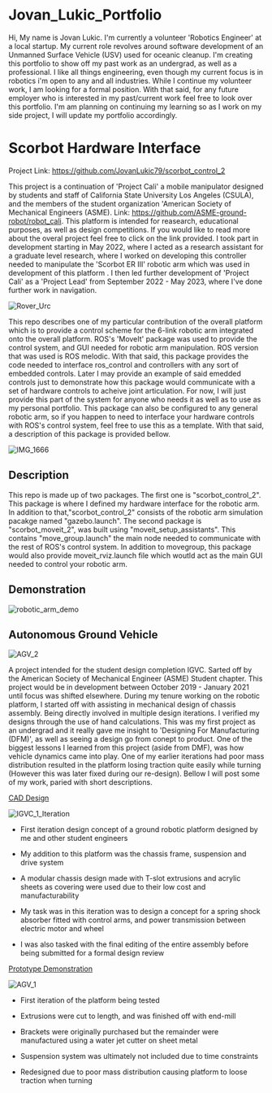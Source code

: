 # Jovan_Lukic_Portfolio

Hi, My name is Jovan Lukic. I'm currently a volunteer 'Robotics Engineer' at a local startup. My current role revolves around software development of an Unmanned Surface Vehicle (USV) used for oceanic cleanup. I'm creating this portfolio to show off my past work as an undergrad, as well as a professional. I like all things engineering, even though my current focus is in robotics i'm open to any and all industries. While I continue my volunteer work, I am looking for a formal position. With that said, for any future employer who is interested in my past/current work feel free to look over this portfolio. I'm am planning on continuing my learning so as I work on my side project, I will update my portfolio accordingly.

# Scorbot Hardware Interface

Project Link: https://github.com/JovanLukic79/scorbot_control_2

This project is a continuation of 'Project Cali' a mobile manipulator designed by students and staff of California State University Los Angeles (CSULA), and the members of the student organization 'American Society of Mechanical Engineers (ASME). Link: https://github.com/ASME-ground-robot/robot_cali. This platform is intended for reasearch, educational purposes, as well as design competitions. If you would like to read more about the overal project feel free to click on the link provided. I took part in development starting in May 2022, where I acted as a research assistant for a graduate level research, where I worked on developing this controller needed to manipulate the 'Scorbot ER III' robotic arm which was used in development of this platform . I then led further development of 'Project Cali' as a 'Project Lead' from September 2022 - May 2023, where I've done further work in navigation.

![Rover_Urc](https://github.com/JovanLukic79/scorbot_control_2/assets/115774118/f26800ed-8741-468d-a514-e1811fa5fde4)


This repo describes one of my particular contribution of the overall platform which is to provide a control scheme for the 6-link robotic arm integrated onto the overall platform. ROS's 'MoveIt' package was used to provide the control system, and GUI needed for robotic arm manipulation. ROS version that was used is ROS melodic. With that said, this package provides the code needed to interface ros_control and controllers with any sort of embedded controls. Later I may provide an example of said emedded controls just to demonstrate how this package would communicate with a set of hardware controls to acheive joint articulation. For now, I will just provide this part of the system for anyone who needs it as well as to use as my personal portfolio. This package can also be configured to any general robotic arm, so if you happen to need to interface your hardware controls with ROS's control system, feel free to use this as a template. With that said, a description of this package is provided bellow.


![IMG_1666](https://github.com/JovanLukic79/scorbot_control_2/assets/115774118/0d4ebff5-e54c-4485-bf71-09ed5fdbdc6d)

## Description

This repo is made up of two packages. The first one is "scorbot_control_2". This package is where I defined my hardware interface for the robotic arm. In addition to that,"scorbot_control_2" consists of the robotic arm simulation pacakge named "gazebo.launch". The second package is "scorbot_moveit_2", was built using "moveit_setup_assistants". This contains "move_group.launch" the main node needed to communicate with the rest of ROS's control system. In addition to movegroup, this package would also provide moveit_rviz.launch file which woutld act as the main GUI needed to control your robotic arm. 

## Demonstration
![robotic_arm_demo](https://github.com/JovanLukic79/scorbot_control_2/assets/115774118/fde7b4bf-d4aa-48ad-9057-2868b8ec43db)




## Autonomous Ground Vehicle 

![AGV_2](https://github.com/JovanLukic79/Jovan_Lukic_Portfolio/assets/115774118/44ff29ad-401e-44ec-9323-298e73cc5389)

A project intended for the student design completion IGVC. Sarted off by the American Society of Mechanical Engineer (ASME) Student chapter. This project would be in development between October 2019 - January 2021 until focus was shifted elsewhere. During my tenure working on the robotic platform, I started off with assisting in mechanical design of chassis assembly. Being directly involved in multiple design iterations. I verified my designs through the use of hand calculations. This was my first project as an undergrad and it really gave me insight to 'Designing For Manufacturing (DFM)', as well as seeing a design go from conept to product. One of the biggest lessons I learned from this project (aside from DMF), was how vehicle dynamics came into play. One of my earlier iterations had poor mass distribution resulted in the platform losing traction quite easily while turning (However this was later fixed during our re-design). Bellow I will post some of my work, paried with short descriptions.

<ins>CAD Design<ins/>

![IGVC_1_Iteration](https://github.com/JovanLukic79/Jovan_Lukic_Portfolio/assets/115774118/690f09d2-3724-4ee3-98cf-b43a1df4ccbb)

- First iteration design concept of a ground robotic platform designed by me and other student engineers

- My addition to this platform was the chassis frame, suspension and drive system

- A modular chassis design made with T-slot extrusions and acrylic sheets as covering were used due to their low cost and manufacturability

- My task was in this iteration was to design a concept for a spring shock absorber fitted with control arms, and power transmission between electric motor and wheel

- I was also tasked with the final editing of the entire assembly before being submitted for a formal design review

<ins>Prototype Demonstration<ins/>

![AGV_1](https://github.com/JovanLukic79/Jovan_Lukic_Portfolio/assets/115774118/11f7f7a2-7c06-4d60-809a-ef3cf60f6cec)

- First iteration of the platform being tested

- Extrusions were cut to length, and was finished off with end-mill

- Brackets were originally purchased but the remainder were manufactured using a water jet cutter on sheet metal 

- Suspension system was ultimately not included due to time constraints

- Redesigned due to poor mass distribution causing platform to loose traction when turning

